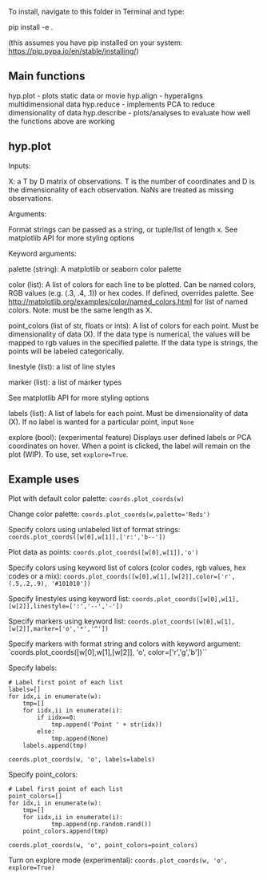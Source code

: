 To install, navigate to this folder in Terminal and type:

pip install -e .

(this assumes you have pip installed on your system: https://pip.pypa.io/en/stable/installing/)

<h2>Main functions</h2>

hyp.plot - plots static data or movie
hyp.align - hyperaligns multidimensional data
hyp.reduce - implements PCA to reduce dimensionality of data
hyp.describe - plots/analyses to evaluate how well the functions above are working

<h2>hyp.plot</h2>

Inputs:

X: a T by D matrix of observations.  T is the number of coordinates
and D is the dimensionality of each observation.  NaNs are
treated as missing observations.

Arguments:

Format strings can be passed as a string, or tuple/list of length x.
See matplotlib API for more styling options

Keyword arguments:

palette (string): A matplotlib or seaborn color palette

color (list): A list of colors for each line to be plotted. Can be named colors, RGB values (e.g. (.3, .4, .1)) or hex codes. If defined, overrides palette. See http://matplotlib.org/examples/color/named_colors.html for list of named colors. Note: must be the same length as X.

point_colors (list of str, floats or ints): A list of colors for each point. Must be dimensionality of data (X). If the data type is numerical, the values will be mapped to rgb values in the specified palette.  If the data type is strings, the points will be labeled categorically.

linestyle (list): a list of line styles

marker (list): a list of marker types

See matplotlib API for more styling options

labels (list): A list of labels for each point. Must be dimensionality of data (X). If no label is wanted for a particular point, input `None`

explore (bool): (experimental feature) Displays user defined labels or PCA coordinates on hover. When a point is clicked, the label will remain on the plot (WIP). To use, set `explore=True`.

<h2>Example uses</h2>

Plot with default color palette: `coords.plot_coords(w)`

Change color palette: `coords.plot_coords(w,palette='Reds')`

Specify colors using unlabeled list of format strings: `coords.plot_coords([w[0],w[1]],['r:','b--'])`

Plot data as points: `coords.plot_coords([w[0],w[1]],'o')`

Specify colors using keyword list of colors (color codes, rgb values, hex codes or a mix): `coords.plot_coords([w[0],w[1],[w[2]],color=['r', (.5,.2,.9), '#101010'])`

Specify linestyles using keyword list: `coords.plot_coords([w[0],w[1],[w[2]],linestyle=[':','--','-'])`

Specify markers using keyword list: `coords.plot_coords([w[0],w[1],[w[2]],marker=['o','*','^'])`

Specify markers with format string and colors with keyword argument: `coords.plot_coords([w[0],w[1],[w[2]], 'o', color=['r','g','b'])``

Specify labels:
```
# Label first point of each list
labels=[]
for idx,i in enumerate(w):
    tmp=[]
    for iidx,ii in enumerate(i):
        if iidx==0:
            tmp.append('Point ' + str(idx))
        else:
            tmp.append(None)
    labels.append(tmp)

coords.plot_coords(w, 'o', labels=labels)
```

Specify point_colors:
```
# Label first point of each list
point_colors=[]
for idx,i in enumerate(w):
    tmp=[]
    for iidx,ii in enumerate(i):
            tmp.append(np.random.rand())
    point_colors.append(tmp)

coords.plot_coords(w, 'o', point_colors=point_colors)
```

Turn on explore mode (experimental): `coords.plot_coords(w, 'o', explore=True)`
